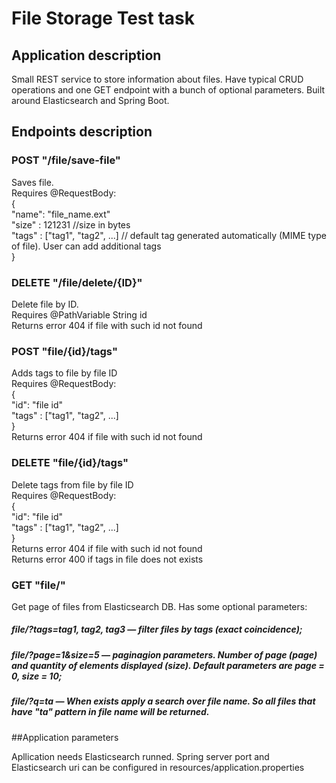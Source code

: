 # File Storage Test task

## Application description

Small REST service to store information about files. Have typical CRUD operations
and one GET endpoint with a bunch of optional parameters. Built around Elasticsearch and Spring Boot.

## Endpoints description

### POST "/file/save-file"
Saves file.\
Requires @RequestBody:\
{\
   "name": "file_name.ext"\
   "size" : 121231   //size in bytes\
   "tags" : ["tag1", "tag2", ...] // default tag generated automatically (MIME type of file). User can add additional tags\
}

### DELETE "/file/delete/{ID}"
Delete file by ID.\
Requires @PathVariable String id\
Returns error 404 if file with such id not found

### POST "file/{id}/tags"
Adds tags to file by file ID\
Requires @RequestBody:\
{\
   "id": "file id"\
   "tags" : ["tag1", "tag2", ...]\
}\
Returns error 404 if file with such id not found

### DELETE "file/{id}/tags"
Delete tags from file by file ID\
Requires @RequestBody:\
{\
   "id": "file id"\
   "tags" : ["tag1", "tag2", ...]\
}\
Returns error 404 if file with such id not found\
Returns error 400 if tags in file does not exists

### GET "file/"
Get page of files from Elasticsearch DB. Has some optional parameters:
##### file/?tags=tag1, tag2, tag3  — filter files by tags (exact coincidence);
##### file/?page=1&size=5 — paginagion parameters. Number of page (page) and quantity of elements displayed (size). Default parameters are page = 0, size = 10;
##### file/?q=ta — When exists apply a search over file name. So all files that have "ta" pattern in file name will be returned.

##Application parameters

Apllication needs Elasticsearch runned. Spring server port and Elasticsearch uri can be configured in resources/application.properties

